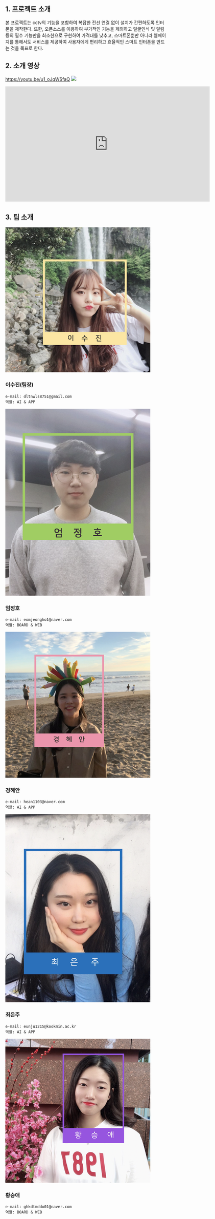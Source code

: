 ## 1. 프로젝트 소개

 본 프로젝트는 cctv의 기능을 포함하여 복잡한 전선 연결 없이 설치가 간편하도록 인터폰을 제작한다. 또한, 오픈소스를 이용하여 부가적인 기능을 제외하고 얼굴인식 및 알림 등의 필수 기능만을 최소한으로 구현하여 가격대를 낮추고, 스마트폰뿐만 아니라 웹페이지를 통해서도 서비스를 제공하여 사용자에게 편리하고 효율적인 스마트 인터폰을 만드는 것을 목표로 한다.

## 2. 소개 영상

https://youtu.be/u1_oJqWSfaQ
![](https://youtu.be/u1_oJqWSfaQ)

<iframe width="640" height="360" src="https://youtu.be/u1_oJqWSfaQ" frameborder="0" gesture="media" allowfullscreen=""></iframe>


## 3. 팀 소개

![sujin](https://github.com/kookmin-sw/2019-cap1-2019_19/blob/master/images/sujin.png)

### 이수진(팀장)
```
e-mail: dltnwls8751@gmail.com
역할: AI & APP
```
![jeongho](https://github.com/kookmin-sw/2019-cap1-2019_19/blob/master/images/jeongho.png)

### 엄정호
```
e-mail: eomjeongho1@naver.com
역할: BOARD & WEB
```
![hean](https://github.com/kookmin-sw/2019-cap1-2019_19/blob/master/images/hean.png)

### 경혜안
```
e-mail: hean1103@naver.com 
역할: AI & APP
```
![eunju](https://github.com/kookmin-sw/2019-cap1-2019_19/blob/master/images/eunju.png)

### 최은주
```
e-mail: eunju1215@kookmin.ac.kr 
역할: AI & APP
```
![tmddo](https://github.com/kookmin-sw/2019-cap1-2019_19/blob/master/images/ghkdtmddo.png)
### 황승애
```
e-mail: ghkdtmddo01@naver.com
역할: BOARD & WEB
```

